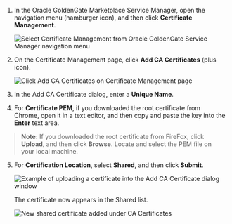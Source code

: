 <!--
    {
        "name":"Upload the certificate to the Oracle GoldenGate Marketplace Service Manager",
        "description":"Upload the certificate to the Oracle GoldenGate Marketplace Service Manager"
    }
-->

1.  In the Oracle GoldenGate Marketplace Service Manager, open the navigation menu (hamburger icon), and then click **Certificate Management**.

    ![Select Certificate Management from Oracle GoldenGate Service Manager navigation menu](https://oracle-livelabs.github.io/goldengate/ggs-common/connection/images/02-01-certmgmt.png " ")

2.  On the Certificate Management page, click **Add CA Certificates** (plus icon).

    ![Click Add CA Certificates on Certificate Management page](https://oracle-livelabs.github.io/goldengate/ggs-common/connection/images/02-02-addcert.png " ")

3.  In the Add CA Certificate dialog, enter a **Unique Name**.

4.  For **Certificate PEM**, if you downloaded the root certificate from Chrome, open it in a text editor, and then copy and paste the key into the **Enter** text area.

> **Note:** If you downloaded the root certificate from FireFox, click **Upload**, and then click **Browse**. Locate and select the PEM file on your local machine.

5.  For **Certification Location**, select **Shared**, and then click **Submit**.

    ![Example of uploading a certificate into the Add CA Certificate dialog window](./images/02-05-uploadcert.png " ")

    The certificate now appears in the Shared list.

    ![New shared certificate added under CA Certificates](./images/02-06-certlist.png " ")